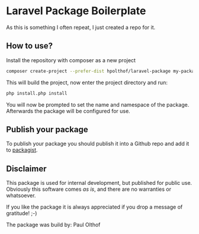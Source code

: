 # Laravel Package Boilerplate
As this is something I often repeat, I just created a repo for it.

## How to use?
Install the repository with composer as a new project

```bash
composer create-project --prefer-dist hpolthof/laravel-package my-package
```

This will build the project, now enter the project directory and run:

```bash
php install.php install
```

You will now be prompted to set the name and namespace of the package. 
Afterwards the package will be configured for use.

## Publish your package
To publish your package you should publish it into a Github repo and add it to
[packagist](https://packagist.org/). 

## Disclaimer
This package is used for internal development, but published for public use. 
Obviously this software comes *as is*, and there are no warranties or whatsoever.

If you like the package it is always appreciated if you drop a message of gratitude! ;-)

The package was build by: Paul Olthof
